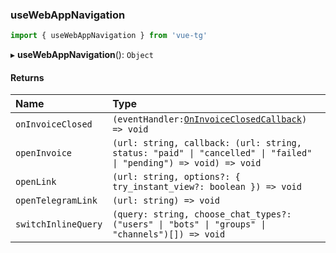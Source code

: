 ### useWebAppNavigation

```ts
import { useWebAppNavigation } from 'vue-tg'
```

▸ **useWebAppNavigation**(): `Object`

#### Returns

| Name                | Type                                                                                                             |
| :------------------ | :--------------------------------------------------------------------------------------------------------------- |
| `onInvoiceClosed`   | `(eventHandler:`[`OnInvoiceClosedCallback`](#oninvoiceclosedcallback)`) => void`                                 |
| `openInvoice`       | `(url: string, callback: (url: string, status: "paid" \| "cancelled" \| "failed" \| "pending") => void) => void` |
| `openLink`          | `(url: string, options?: { try_instant_view?: boolean }) => void`                                                |
| `openTelegramLink`  | `(url: string) => void`                                                                                          |
| `switchInlineQuery` | `(query: string, choose_chat_types?: ("users" \| "bots" \| "groups" \| "channels")[]) => void`                   |

